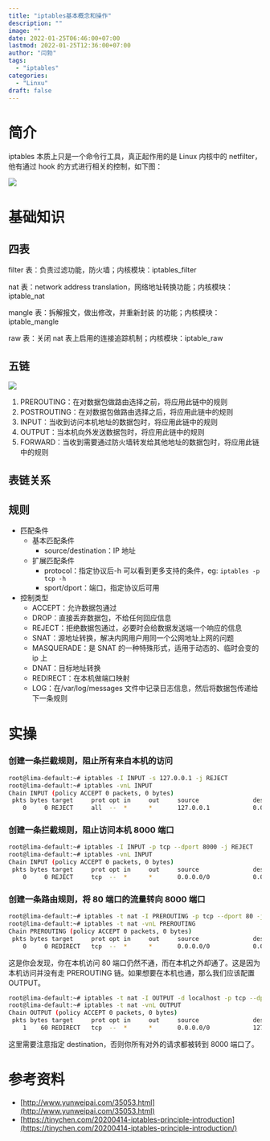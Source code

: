 ```yaml
---
title: "iptables基本概念和操作"
description: ""
image: ""
date: 2022-01-25T06:46:00+07:00
lastmod: 2022-01-25T12:36:00+07:00
author: "闫勃"
tags:
  - "iptables"
categories:
  - "Linxu"
draft: false
---
```


# 简介

iptables 本质上只是一个命令行工具，真正起作用的是 Linux 内核中的 netfilter，他有通过 hook 的方式进行相关的控制，如下图：

![](/images/notes/iptables%E5%9F%BA%E6%9C%AC%E6%A6%82%E5%BF%B5%E5%92%8C%E6%93%8D%E4%BD%9C/s3.us-west-2.amazonaws.com_89d0f15f-c24c-40b2-97c7-d46f9c0f8d95.png)

# 基础知识

## 四表

filter 表：负责过滤功能，防火墙；内核模块：iptables_filter

nat 表：network address translation，网络地址转换功能；内核模块：iptable_nat

mangle 表：拆解报文，做出修改，并重新封装 的功能；内核模块：iptable_mangle

raw 表：关闭 nat 表上启用的连接追踪机制；内核模块：iptable_raw

## 五链

![](/images/notes/iptables%E5%9F%BA%E6%9C%AC%E6%A6%82%E5%BF%B5%E5%92%8C%E6%93%8D%E4%BD%9C/s3.us-west-2.amazonaws.com_e5432620-abf4-4b3a-bcb2-aa199b615c55.png)

1. PREROUTING：在对数据包做路由选择之前，将应用此链中的规则
1. POSTROUTING：在对数据包做路由选择之后，将应用此链中的规则
1. INPUT：当收到访问本机地址的数据包时，将应用此链中的规则
1. OUTPUT：当本机向外发送数据包时，将应用此链中的规则
1. FORWARD：当收到需要通过防火墙转发给其他地址的数据包时，将应用此链中的规则

## 表链关系

## 规则

- 匹配条件
  - 基本匹配条件
    - source/destination：IP 地址
  - 扩展匹配条件
    - protocol：指定协议后-h 可以看到更多支持的条件，eg: `iptables -p tcp -h`
    - sport/dport：端口，指定协议后可用
- 控制类型
  - ACCEPT：允许数据包通过
  - DROP：直接丢弃数据包，不给任何回应信息
  - REJECT：拒绝数据包通过，必要时会给数据发送端一个响应的信息
  - SNAT：源地址转换，解决内网用户用同一个公网地址上网的问题
  - MASQUERADE：是 SNAT 的一种特殊形式，适用于动态的、临时会变的 ip 上
  - DNAT：目标地址转换
  - REDIRECT：在本机做端口映射
  - LOG：在/var/log/messages 文件中记录日志信息，然后将数据包传递给下一条规则

# 实操

### 创建一条拦截规则，阻止所有来自本机的访问

```bash
root@lima-default:~# iptables -I INPUT -s 127.0.0.1 -j REJECT
root@lima-default:~# iptables -vnL INPUT
Chain INPUT (policy ACCEPT 0 packets, 0 bytes)
 pkts bytes target     prot opt in     out     source               destination
    0     0 REJECT     all  --  *      *       127.0.0.1            0.0.0.0/0            reject-with icmp-port-unreachable
```

### 创建一条拦截规则，阻止访问本机 8000 端口

```bash
root@lima-default:~# iptables -I INPUT -p tcp --dport 8000 -j REJECT
root@lima-default:~# iptables -vnL INPUT
Chain INPUT (policy ACCEPT 0 packets, 0 bytes)
 pkts bytes target     prot opt in     out     source               destination
    0     0 REJECT     tcp  --  *      *       0.0.0.0/0            0.0.0.0/0            tcp dpt:8000 reject-with icmp-port-unreachable
```

### 创建一条路由规则，将 80 端口的流量转向 8000 端口

```bash
root@lima-default:~# iptables -t nat -I PREROUTING -p tcp --dport 80 -j REDIRECT --to-port 8000
root@lima-default:~# iptables -t nat -vnL PREROUTING
Chain PREROUTING (policy ACCEPT 0 packets, 0 bytes)
 pkts bytes target     prot opt in     out     source               destination
    0     0 REDIRECT   tcp  --  *      *       0.0.0.0/0            0.0.0.0/0            tcp dpt:80 redir ports 8000
```

这是你会发现，你在本机访问 80 端口仍然不通，而在本机之外却通了。这是因为本机访问并没有走 PREROUTING 链。如果想要在本机也通，那么我们应该配置 OUTPUT。

```bash
root@lima-default:~# iptables -t nat -I OUTPUT -d localhost -p tcp --dport 80 -j REDIRECT --to-ports 8000
root@lima-default:~# iptables -t nat -vnL OUTPUT
Chain OUTPUT (policy ACCEPT 0 packets, 0 bytes)
 pkts bytes target     prot opt in     out     source               destination
    1    60 REDIRECT   tcp  --  *      *       0.0.0.0/0            127.0.0.1            tcp dpt:80 redir ports 8000
```

这里需要注意指定 destination，否则你所有对外的请求都被转到 8000 端口了。

# 参考资料

- [http://www.yunweipai.com/35053.html](http://www.yunweipai.com/35053.html)
- [https://tinychen.com/20200414-iptables-principle-introduction](https://tinychen.com/20200414-iptables-principle-introduction/)
